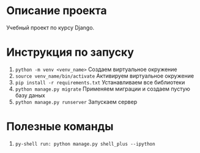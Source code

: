 # Описание проекта
Учебный проект по курсу Django.

# Инструкция по запуску

1. `python -m venv <venv_name>` 
Создаем виртуальное окружение
2. `source venv_name/bin/activate`
Активируем виртуальное окружение
3. `pip install -r requirements.txt`
Устанавливаем все библиотеки
4. `python manage.py migrate`
Применяем миграции и создаем пустую базу даных
5. `python manage.py runserver`
Запускаем сервер

# Полезные команды
1. `py-shell run: python manage.py shell_plus --ipython`